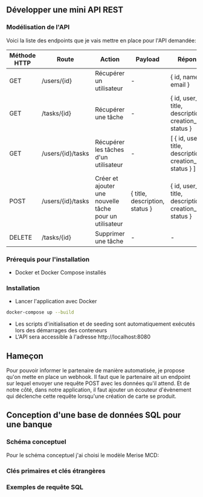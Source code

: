 ## Développer une mini API REST

### Modélisation de l'API
Voici la liste des endpoints que je vais mettre en place pour l'API demandée:

| Méthode HTTP | Route                       | Action                                                   | Payload                         | Réponse                                                        |  
|--------------|-----------------------------|----------------------------------------------------------|---------------------------------|----------------------------------------------------------------|
| GET          | /users/{id}                 | Récupérer un utilisateur                                 | -                               | { id, name, email }                                            |
| GET          | /tasks/{id}                 | Récupérer une tâche                                      | -                               | { id, user_id, title, description, creation_date, status }     |
| GET          | /users/{id}/tasks           | Récupérer les tâches d'un utilisateur                    | -                               | [ { id, user_id, title, description, creation_date, status } ] |
| POST         | /users/{id}/tasks           | Créer et ajouter une nouvelle tâche pour un utilisateur  | { title, description, status }  | { id, user_id, title, description, creation_date, status }     |
| DELETE       | /tasks/{id}                 | Supprimer une tâche                                      | -                               | -                                                              |

### Prérequis pour l'installation

- Docker et Docker Compose installés

### Installation

- Lancer l'application avec Docker 
```bash
docker-compose up --build
```
- Les scripts d'initialisation et de seeding sont automatiquement exécutés lors des démarrages des conteneurs
- L'API sera accessible à l'adresse http://localhost:8080


## Hameçon

Pour pouvoir informer le partenaire de manière automatisée, je propose qu'on mette en place un webhook. Il faut que le partenaire ait un endpoint sur lequel envoyer une requête POST avec les données qu'il attend. Et de notre côté, dans notre application, il faut ajouter un écouteur d'évènement qui déclenche cette requête lorsqu'une création de carte se produit.

## Conception d'une base de données SQL pour une banque

### Schéma conceptuel

Pour le schéma conceptuel j'ai choisi le modèle Merise MCD:



### Clés primaires et clés étrangères
### Exemples de requête SQL